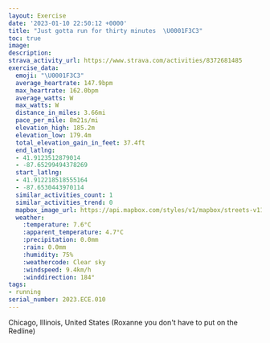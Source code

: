 ```yaml
---
layout: Exercise
date: '2023-01-10 22:50:12 +0000'
title: "Just gotta run for thirty minutes  \U0001F3C3"
toc: true
image:
description:
strava_activity_url: https://www.strava.com/activities/8372681485
exercise_data:
  emoji: "\U0001F3C3"
  average_heartrate: 147.9bpm
  max_heartrate: 162.0bpm
  average_watts: W
  max_watts: W
  distance_in_miles: 3.66mi
  pace_per_mile: 8m21s/mi
  elevation_high: 185.2m
  elevation_low: 179.4m
  total_elevation_gain_in_feet: 37.4ft
  end_latlng:
  - 41.9123512879014
  - -87.65299494378269
  start_latlng:
  - 41.912218518555164
  - -87.6530443970114
  similar_activities_count: 1
  similar_activities_trend: 0
  mapbox_image_url: https://api.mapbox.com/styles/v1/mapbox/streets-v11/static/path-5+787af2-1.0(k%7Bx~F%60l~uO%3F%7DAD%5DdC%7BDFWDq%40%40G~I%7DMdDiF%7C%40%7DAr%40cAhFcITa%40lH%7DK%60CuDlAyBP%5DD_%40Ay%40GgBAKcBFuEDeBA%7BAHcCImAF%7BQLcCHsHJg%5EXqABWFb%40vlAJjVBf%40DBF%3FhGKZ%3Fd%40FXELH%7CArBZNNK%60A_BJOHGFBpArBFDJErBkCxAyApGgHPQJE%40u%40C%7DBAaGGDWd%40),pin-s-s+e5b22e(-87.65137,41.91174),pin-s-f+89ae00(-87.65122,41.91201000000001)/auto/800x800?access_token=pk.eyJ1Ijoiam9zaGJlY2ttYW4iLCJhIjoiY205eWR2aDd1MWZ6djJrbXc4a3M0bWZleiJ9.XiG9OWkNcZk2QzjJbxLB4A
  weather:
    :temperature: 7.6°C
    :apparent_temperature: 4.7°C
    :precipitation: 0.0mm
    :rain: 0.0mm
    :humidity: 75%
    :weathercode: Clear sky
    :windspeed: 9.4km/h
    :winddirection: 184°
tags:
- running
serial_number: 2023.ECE.010
---
```

Chicago, Illinois, United States (Roxanne you don't have to put on the Redline)
